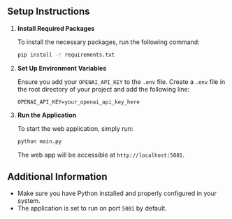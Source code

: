 

## Setup Instructions

1. **Install Required Packages**

   To install the necessary packages, run the following command:

   ```bash
   pip install -r requirements.txt
   ```

2. **Set Up Environment Variables**

   Ensure you add your `OPENAI_API_KEY` to the `.env` file. Create a `.env` file in the root directory of your project and add the following line:

   ```plaintext
   OPENAI_API_KEY=your_openai_api_key_here
   ```

3. **Run the Application**

   To start the web application, simply run:

   ```bash
   python main.py
   ```

   The web app will be accessible at `http://localhost:5001`.

## Additional Information

- Make sure you have Python installed and properly configured in your system.
- The application is set to run on port `5001` by default.
